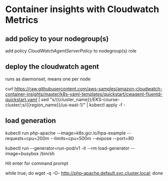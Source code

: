 # Container insights with Cloudwatch Metrics

## add policy to your nodegroup(s)
add policy *CloudWatchAgentServerPolicy* to nodegroup(s) role

## deploy the cloudwatch agent
runs as daemonset, means one per node

curl https://raw.githubusercontent.com/aws-samples/amazon-cloudwatch-container-insights/master/k8s-yaml-templates/quickstart/cwagent-fluentd-quickstart.yaml | sed "s/{{cluster_name}}/EKS-course-cluster/;s/{{region_name}}/us-east-1/" | kubectl apply -f -

## load generation

kubectl run php-apache --image=k8s.gcr.io/hpa-example --requests=cpu=200m --limits=cpu=500m --expose --port=80

kubectl run --generator=run-pod/v1 -it --rm load-generator --image=busybox /bin/sh

Hit enter for command prompt

while true; do wget -q -O- http://php-apache.default.svc.cluster.local; done
